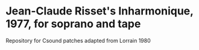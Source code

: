 # Jean-Claude Risset's Inharmonique, 1977, for soprano and tape
Repository for Csound patches adapted from Lorrain 1980
